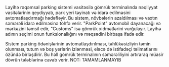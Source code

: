 
Layihə rəqəmsal parking sistemi vasitəsilə gömrük terminalında nəqliyyat vasitələrinin qeydiyyatı, park yeri təyinatı və idarə edilməsini avtomatlaşdırmağı hədəfləyir. Bu sistem, növbələrin azaldılması və vaxtın səmərəli idarə edilməsinə töhfə verir. "ParkPoint" avtomobil dayanacağı və mərkəzini təmsil edir, "Customs" isə gömrük xidmətlərini vurğulayır. Layihə adının seçimi onun funksionallığını və məqsədini birbaşa ifadə edir.

Sistem parking ödənişlərinin avtomatlaşdırılması, təhlükəsizliyin təmin olunması, tutum və boş yerlərin izlənməsi, eləcə də istifadəçi təlimatlarını özündə birləşdirir. Bu həll gömrük terminalının səmərəliliyini artıraraq müasir dövrün tələblərinə cavab verir.
NOT: TAMAMLANMAYIB
